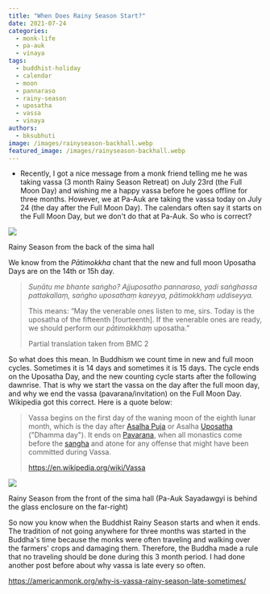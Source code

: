 ```yaml
---
title: "When Does Rainy Season Start?"
date: 2021-07-24
categories: 
  - monk-life
  - pa-auk
  - vinaya
tags: 
  - buddhist-holiday
  - calendar
  - moon
  - pannaraso
  - rainy-season
  - uposatha
  - vassa
  - vinaya
authors: 
  - bksubhuti
image: /images/rainyseason-backhall.webp
featured_image: /images/rainyseason-backhall.webp
---
```


- Recently, I got a nice message from a monk friend telling me he was taking vassa (3 month Rainy Season Retreat) on July 23rd (the Full Moon Day) and wishing me a happy vassa before he goes offline for three months. However, we at Pa-Auk are taking the vassa today on July 24 (the day after the Full Moon Day). The calendars often say it starts on the Full Moon Day, but we don't do that at Pa-Auk. So who is correct?

![](/images/rainyseason-backhall.webp)

Rainy Season from the back of the sima hall

We know from the _Pātimokkha_ chant that the new and full moon Uposatha Days are on the 14th or 15h day.

> _Suṇātu me bhante saṅgho? Ajjuposatho pannaraso, yadi saṅghassa pattakallaṃ, saṅgho uposathaṃ kareyya, pātimokkhaṃ uddiseyya._
> 
> This means: “May the venerable ones listen to me, sirs. Today is the uposatha of the fifteenth \[fourteenth\]. If the venerable ones are ready, we should perform our _pātimokkhaṃ_ uposatha.”
> 
> Partial translation taken from BMC 2

So what does this mean. In Buddhism we count time in new and full moon cycles. Sometimes it is 14 days and sometimes it is 15 days. The cycle ends on the Uposatha Day, and the new counting cycle starts after the following dawnrise. That is why we start the vassa on the day after the full moon day, and why we end the vassa (pavarana/invitation) on the Full Moon Day. Wikipedia got this correct. Here is a quote below:

> Vassa begins on the first day of the waning moon of the eighth lunar month, which is the day after [Asalha Puja](https://en.wikipedia.org/wiki/Asalha_Puja) or Asalha [Uposatha](https://en.wikipedia.org/wiki/Uposatha) ("Dhamma day"). It ends on [Pavarana](https://en.wikipedia.org/wiki/Pavarana), when all monastics come before the [sangha](https://en.wikipedia.org/wiki/Sangha_(Buddhism)) and atone for any offense that might have been committed during Vassa.
> 
> https://en.wikipedia.org/wiki/Vassa

![](/images/rainyseason-fronthall.webp)

Rainy Season from the front of the sima hall (Pa-Auk Sayadawgyi is behind the glass enclosure on the far-right)

So now you know when the Buddhist Rainy Season starts and when it ends. The tradition of not going anywhere for three months was started in the Buddha's time because the monks were often traveling and walking over the farmers' crops and damaging them. Therefore, the Buddha made a rule that no traveling should be done during this 3 month period. I had done another post before about why vassa is late every so often.

https://americanmonk.org/why-is-vassa-rainy-season-late-sometimes/